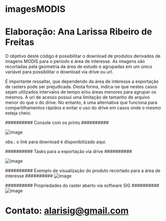 # imagesMODIS
# Elaboração: Ana Larissa Ribeiro de Freitas

O objetivo deste código é possibilitar o download de produtos derivados de imagens MODIS para o período e área de interesse. As imagens são recortadas pela geometria da área de estudo e agrupadas em um único variável para possibilitar o download via drive ou url. 

É importante ressaltar, que dependendo da área de interesse a exportação de rasters pode ser prejudicada. Desta forma, indica-se que nestes casos sejam utilizados intervalos de tempo e/ou áreas menores para agrupar os mesmos. A url de acesso possui uma limitação de tamanho de arquivo menor do que o do drive. No entanto, é uma alternativa que funciona para compartilhamentos rápidos e evitar o uso do drive em casos onde o mesmo esteja cheio.

########## Console com os prints ##########

![image](https://user-images.githubusercontent.com/57720882/167972149-50bd5431-230c-436e-b40d-27c5bf648c3c.png)


obs.: o link para download é disponibilizado aqui.

########## Tasks para a exportação via drive ##########

![image](https://user-images.githubusercontent.com/57720882/167972337-9336c512-5211-4222-b645-b4fab6ff86af.png)


########## Exemplo de visualização do produto recortado para a área de interesse ##########
![image](https://user-images.githubusercontent.com/57720882/167971810-0e8437b5-cc05-45fa-acad-5c8a2a05c5e5.png)


########## Propriedades do raster aberto via software SIG ##########
![image](https://user-images.githubusercontent.com/57720882/167973161-fb00b7ec-1115-4880-99ab-f8a750985270.png)


# Contato: alarisig@gmail.com
